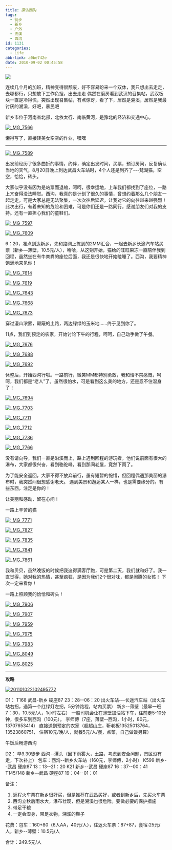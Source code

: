 ```yaml
---
title: 探访西沟
tags:
  - 徒步
  - 新乡
  - 户外
  - 溯溪
  - 西沟
id: 1131
categories:
  - Life
abbrlink: a0be742e
date: 2010-09-02 00:45:58
---
```

![](/images/2010/09/DSC02099.jpg)

连续几个月的加班，精神变得很颓废，好不容易盼来一个双休，我只想出去走走，去哪都行，只想放下工作负担，出去走走 偶然在磨房看到武汉的召集帖，武汉板块一直是冷得慌，突然出现召集帖，有点惊讶，看了下，居然是溯溪，居然是我最讨厌的溯溪，好吧，暴民吧

新乡市位于河南省北部，北依太行、南临黄河，是豫北的经济和交通中心。
<!--more-->
[![](/images/2010/09/MG_7566.jpg "_MG_7566")](/images/2010/09/MG_7566.jpg)

懒得写了，直接转美女空空的作业，嘿嘿

---

[![](/images/2010/09/MG_7589.jpg "_MG_7589")](/images/2010/09/MG_7589.jpg)

出发前经历了很多曲折的事情，约伴，确定出发时间，买票，预订房间，反复确认当地的天气，8月20日晚上到达武昌火车站时，4个人还是到齐了---梵湖猫，空空，恰恰，砖头。

大家似乎没有因为是站票而退缩，呵呵，很幸运地，上车我们都找到了座位，一路上亢奋得没法睡觉。西沟，我真的是计划了很久的事情，曾想约着那么几个朋友一起走走，可是大家总是无法聚集，一次次往后延迟，让我对它的向往越来越强烈！此次出行，有着未知的危险和困难，可是你们还是一路同行，感谢朋友们对我的支持。还有一直担心我们的童鞋们。

[![](/images/2010/09/MG_7597.jpg "_MG_7597")](/images/2010/09/MG_7597.jpg)

[![](/images/2010/09/MG_7609.jpg "_MG_7609")](/images/2010/09/MG_7609.jpg)

6：20，准点到达新乡，先和路网上拣到的2MM汇合，一起去新乡长途汽车站买票（新乡—薄壁，10.5元/人），哈哈，从这刻开始，猫给的旺旺果冻一直陪伴我到回程，虽然坐在有牛粪粪的座位后面，我还是很快地开始瞌睡了。西沟，我要精神饱满地来见你！

[![](/images/2010/09/MG_7614.jpg "_MG_7614")](/images/2010/09/MG_7614.jpg)

[![](/images/2010/09/MG_7619.jpg "_MG_7619")](/images/2010/09/MG_7619.jpg)

[![](/images/2010/09/MG_7643.jpg "_MG_7643")](/images/2010/09/MG_7643.jpg)

[![](/images/2010/09/MG_7668.jpg "_MG_7668")](/images/2010/09/MG_7668.jpg)

[![](/images/2010/09/MG_7673.jpg "_MG_7673")](/images/2010/09/MG_7673.jpg)

穿过漫山浓雾，颠簸的土路，两边绿绿的玉米地……终于见到你了。

11点，我们到预定的农家，开始讨论下午的行程，呵呵，自己动手做了午餐。

[![](/images/2010/09/MG_7676.jpg "_MG_7676")](/images/2010/09/MG_7676.jpg)

[![](/images/2010/09/MG_7688.jpg "_MG_7688")](/images/2010/09/MG_7688.jpg)

[![](/images/2010/09/MG_7692.jpg "_MG_7692")](/images/2010/09/MG_7692.jpg)

休整后，开始西沟行啦。一路前行，微笑MM都特别勇敢，我和恰不禁感慨，呵呵，我们都是“老人”了。虽然很怕水，可是看到这么美的地方，还是忍不住湿身了！

[![](/images/2010/09/MG_7694.jpg "_MG_7694")](/images/2010/09/MG_7694.jpg)

[![](/images/2010/09/MG_7703.jpg "_MG_7703")](/images/2010/09/MG_7703.jpg)

[![](/images/2010/09/MG_7711.jpg "_MG_7711")](/images/2010/09/MG_7711.jpg)

[![](/images/2010/09/MG_7712.jpg "_MG_7712")](/images/2010/09/MG_7712.jpg)

[![](/images/2010/09/MG_7736.jpg "_MG_7736")](/images/2010/09/MG_7736.jpg)

[![](/images/2010/09/MG_7766.jpg "_MG_7766")](/images/2010/09/MG_7766.jpg)

没有请向导，我们一直是沿溪而上，路上遇到回程的游玩者，他们说前面有很大的瀑布，大家都很兴奋，看到骆驼峰，看到那间老屋，竟然下雨了。

为了能安全返回，大家不得不放弃前行，虽有短暂的惋惜，但回程偶遇那美丽的瀑布时，我突然间很想感谢老天。
遇到美景和邂逅某人一样，也是需要缘分的。有些东西，注定是你的！

让美丽和感动，留在心间！

一路上辛苦的猫

[![](/images/2010/09/MG_7771.jpg "_MG_7771")](/images/2010/09/MG_7771.jpg)

[![](/images/2010/09/MG_7827.jpg "_MG_7827")](/images/2010/09/MG_7827.jpg)

[![](/images/2010/09/MG_7835.jpg "_MG_7835")](/images/2010/09/MG_7835.jpg)

[![](/images/2010/09/MG_7841.jpg "_MG_7841")](/images/2010/09/MG_7841.jpg)

[![](/images/2010/09/MG_7861.jpg "_MG_7861")](/images/2010/09/MG_7861.jpg)

我和贝贝，虽然晚饭的时候把我追得满客厅跑，可是第二天，我们就和好了。我一直觉得，她对我的热情，甚至疯狂，是因为我们2个很对味，都是闹腾的女孩！ 下次一定来看你！

一路上照顾我的恰恰和砖头！

[![](/images/2010/09/MG_7906.jpg "_MG_7906")](/images/2010/09/MG_7906.jpg)

[![](/images/2010/09/MG_7907.jpg "_MG_7907")](/images/2010/09/MG_7907.jpg)

[![](/images/2010/09/MG_7959.jpg "_MG_7959")](/images/2010/09/MG_7959.jpg)

[![](/images/2010/09/MG_7975.jpg "_MG_7975")](/images/2010/09/MG_7975.jpg)

[![](/images/2010/09/MG_7983.jpg "_MG_7983")](/images/2010/09/MG_7983.jpg)

[![](/images/2010/09/MG_8049.jpg "_MG_8049")](/images/2010/09/MG_8049.jpg)

[![](/images/2010/09/MG_8025.jpg "_MG_8025")](/images/2010/09/MG_8025.jpg)

---

**攻略**

[![](/images/2010/09/201101022102495772.jpg "201101022102495772")](/images/2010/09/201101022102495772.jpg)

D1： T168 武昌-新乡 硬座87 23：28--06：20
出火车站---长途汽车站（出火车站右拐，遇第一个红绿灯左拐，5分钟路程，站内买票）
新乡--薄壁（最早一班7：30，10.5元/人，1小时左右）
一般司机会让在薄壁加油站下车，往前走5-10分钟，很多车到西沟（100元）。
李师傅（7座，薄壁--西沟，1小时，80元，13707653414）
直接送到预定的农家（超超山庄，靳老板13525013764，13523860751，
住宿10元/晚/人，就餐5元/人/餐，点菜，自己做饭另算）

午饭后畅游西沟

D2： 早9.30徒步 西沟--潭头（因下雨雾大，土路，考虑到安全问题，景区没有走，下次补上）
包车：西沟--新乡火车站（160元，李师傅，2小时）
K599 新乡--武昌 硬座87 13：13--21：20
K21 新乡--武昌 硬座87 16：37--00：41
T145/148 新乡--武昌 硬座87 19：04--01：01

备注：
1. 返程火车票在新乡很好买，但是推荐在武昌买好，或者到新乡后，先买火车票
2. 西沟立秋后雨水大，瀑布壮观，但是溯溪也很危险。要做必要的保护措施
3. 带足干粮
4. 一定会湿身，带足衣物，溯溪的鞋子

花费：包车：160+80（6人AA，40元/人），往返火车票：87+87，食宿:25元/人，新乡--薄壁：10.5元/人

合计：249.5元/人